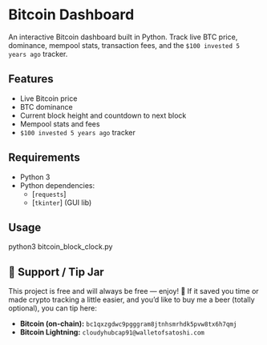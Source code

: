 # Bitcoin Dashboard

An interactive Bitcoin dashboard built in Python. Track live BTC price, dominance, mempool stats, transaction fees, and the `$100 invested 5 years ago` tracker.


## Features
- Live Bitcoin price
- BTC dominance
- Current block height and countdown to next block
- Mempool stats and fees
- `$100 invested 5 years ago` tracker

## Requirements
- Python 3
- Python dependencies:
  - [`requests`]
  - [`tkinter`] (GUI lib)

## Usage
python3 bitcoin_block_clock.py

## 🍻 Support / Tip Jar

This project is free and will always be free — enjoy! 🙂
If it saved you time or made crypto tracking a little easier, and you’d like to buy me a beer (totally optional), you can tip here:

- **Bitcoin (on-chain):** `bc1qxzgdwc9pgggram8jtnhsmrhdk5pvw8tx6h7qmj`
- **Bitcoin Lightning:** `cloudyhubcap91@walletofsatoshi.com`
